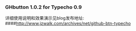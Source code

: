 ### GHbutton 1.0.2 for Typecho 0.9

详细使用说明和效果演示见blog发布地址: 
####http://www.jzwalk.com/archives/net/github-btn-typecho